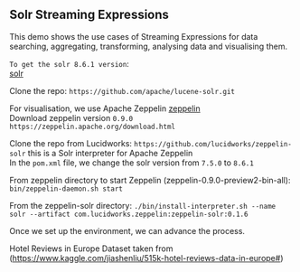 ## Solr Streaming Expressions

This demo shows the use cases of Streaming Expressions for data searching, 
aggregating, transforming, analysing data and visualising them. 

`To get the solr 8.6.1 version`: <br>
[solr](https://github.com/apache/lucene-solr) 

Clone the repo: `https://github.com/apache/lucene-solr.git` <br>

For visualisation, we use Apache Zeppelin [zeppelin](https://zeppelin.apache.org/) <br>
Download zeppelin version `0.9.0` `https://zeppelin.apache.org/download.html`

Clone the repo from Lucidworks: `https://github.com/lucidworks/zeppelin-solr` this is a Solr interpreter for Apache Zeppelin <br >
In the `pom.xml` file, we change the solr version from `7.5.0` to `8.6.1`

From zeppelin directory to start Zeppelin (zeppelin-0.9.0-preview2-bin-all):
`bin/zeppelin-daemon.sh start` 

From the zeppelin-solr directory:
`./bin/install-interpreter.sh --name solr --artifact com.lucidworks.zeppelin:zeppelin-solr:0.1.6`
<br>

Once we set up the environment, we can advance the process. 

Hotel Reviews in Europe Dataset taken from (https://www.kaggle.com/jiashenliu/515k-hotel-reviews-data-in-europe#)
<br>

